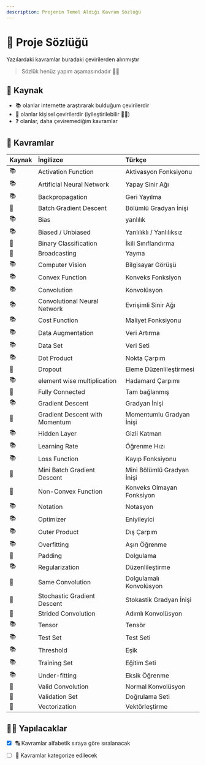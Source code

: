 ```yaml
---
description: Projenin Temel Aldığı Kavram Sözlüğü
---
```


# 📕 Proje Sözlüğü

Yazılardaki kavramlar buradaki çevirilerden alınmıştır

> Sözlük henüz yapım aşamasındadır 👷‍♀️

## 🐾 Kaynak

* 📚 olanlar internette araştırarak bulduğum çevirilerdir
* 🦋 olanlar kişisel çevirilerdir \(iyileştirilebilir 👩‍🔧\)
* ❓ olanlar, daha çeviremediğim kavramlar

## 💫 Kavramlar

| Kaynak | İngilizce | Türkçe |
| :--- | :--- | :--- |
| 📚 | Activation Function | Aktivasyon Fonksiyonu |
| 📚 | Artificial Neural Network | Yapay Sinir Ağı |
| 📚 | Backpropagation | Geri Yayılma |
| 🦋 | Batch Gradient Descent | Bölümlü Gradyan İnişi |
| 📚 | Bias | yanlılık |
| 📚 | Biased / Unbiased | Yanlılıklı / Yanlılıksız |
| 🦋 | Binary Classification | İkili Sınıflandırma |
| 🦋 | Broadcasting | Yayma |
| 📚 | Computer Vision | Bilgisayar Görüşü |
| 📚 | Convex Function | Konveks Fonksiyon |
| 📚 | Convolution | Konvolüsyon |
| 📚 | Convolutional Neural Network | Evrişimli Sinir Ağı |
| 📚 | Cost Function | Maliyet Fonksiyonu |
| 📚 | Data Augmentation | Veri Artırma |
| 📚 | Data Set | Veri Seti |
| 📚 | Dot Product | Nokta Çarpım |
| 🦋 | Dropout | Eleme Düzenlileştirmesi |
| 📚 | element wise multiplication | Hadamard Çarpımı |
| 🦋 | Fully Connected | Tam bağlanmış |
| 📚 | Gradient Descent | Gradyan İnişi |
| 🦋 | Gradient Descent with Momentum | Momentumlu Gradyan İnişi |
| 📚 | Hidden Layer | Gizli Katman |
| 📚 | Learning Rate | Öğrenme Hızı |
| 📚 | Loss Function | Kayıp Fonksiyonu |
| 🦋 | Mini Batch Gradient Descent | Mini Bölümlü Gradyan İnişi |
| 🦋 | Non-Convex Function | Konveks Olmayan Fonksiyon |
| 📚 | Notation | Notasyon |
| 📚 | Optimizer | Eniyileyici |
| 📚 | Outer Product | Dış Çarpım |
| 📚 | Overfitting | Aşırı Öğrenme |
| 🦋 | Padding | Dolgulama |
| 📚 | Regularization | Düzenlileştirme |
| 🦋 | Same Convolution | Dolgulamalı Konvolüsyon |
| 🦋 | Stochastic Gradient Descent | Stokastik Gradyan İnişi |
| 🦋 | Strided Convolution | Adımlı Konvolüsyon |
| 📚 | Tensor | Tensör |
| 📚 | Test Set | Test Seti |
| 📚 | Threshold | Eşik |
| 📚 | Training Set | Eğitim Seti |
| 📚 | Under-fitting | Eksik Öğrenme |
| 🦋 | Valid Convolution | Normal Konvolüsyon |
| 🦋 | Validation Set | Doğrulama Seti |
| 🦋 | Vectorization | Vektörleştirme |

## 👷‍♀️ Yapılacaklar

* [x] 🔠 Kavramlar alfabetik sıraya göre sıralanacak
* [ ] 🎨 Kavramlar kategorize edilecek

